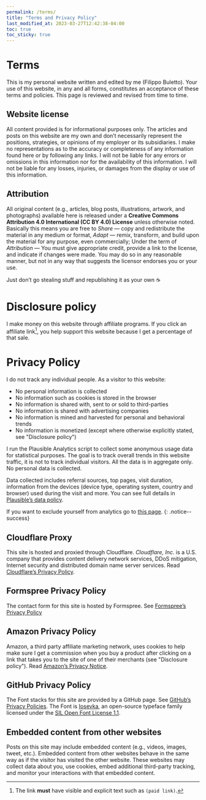 ```yaml
---
permalink: /terms/
title: "Terms and Privacy Policy"
last_modified_at: 2023-03-27T12:42:38-04:00
toc: true
toc_sticky: true
---
```


# Terms

This is my personal website written and edited by me (Filippo Buletto). Your use of this website, in any and all forms, constitutes an acceptance of these terms and policies. This page is reviewed and revised from time to time.

## Website license

All content provided is for informational purposes only. The articles and posts on this website are my own and don’t necessarily represent the positions, strategies, or opinions of my employer or its subsidiaries. I make no representations as to the accuracy or completeness of any information found here or by following any links. I will not be liable for any errors or omissions in this information nor for the availability of this information. I will not be liable for any losses, injuries, or damages from the display or use of this information.

## Attribution

All original content (e.g., articles, blog posts, illustrations, artwork, and photographs) available here is released under a **Creative Commons Attribution 4.0 International (CC BY 4.0) License** unless otherwise noted. Basically this means you are free to *Share* — copy and redistribute the material in any medium or format, *Adapt* — remix, transform, and build upon the material for any purpose, even commercially; Under the term of *Attribution* — You must give appropriate credit, provide a link to the license, and indicate if changes were made. You may do so in any reasonable manner, but not in any way that suggests the licensor endorses you or your use.

Just don’t go stealing stuff and republishing it as your own :coffee:

# Disclosure policy

I make money on this website through affiliate programs. If you click an affiliate link[^affiliate], you help support this website because I get a percentage of that sale.

# Privacy Policy

I do not track any individual people. As a visitor to this website:

- No personal information is collected
- No information such as cookies is stored in the browser
- No information is shared with, sent to or sold to third-parties
- No information is shared with advertising companies
- No information is mined and harvested for personal and behavioral trends
- No information is monetized (except where otherwise explicitly stated, see "Disclosure policy")

I run the Plausible Analytics script to collect some anonymous usage data for statistical purposes. The goal is to track overall trends in this website traffic, it is not to track individual visitors. All the data is in aggregate only. No personal data is collected.

Data collected includes referral sources, top pages, visit duration, information from the devices (device type, operating system, country and browser) used during the visit and more. You can see full details in [Plausible’s data policy](https://plausible.io/data-policy).

If you want to exclude yourself from analytics go to [this page](/plausible-exclude/).
{: .notice--success}

## Cloudflare Proxy

This site is hosted and proxied through Cloudflare. *Cloudflare, Inc.* is a U.S. company that provides content delivery network services, DDoS mitigation, Internet security and distributed domain name server services. Read [Cloudflare’s Privacy Policy](https://www.cloudflare.com/privacypolicy/).

## Formspree Privacy Policy

The contact form for this site is hosted by Formspree. See [Formspree’s Privacy Policy](https://formspree.io/legal/privacy-policy/)

## Amazon Privacy Policy

Amazon, a third party affiliate marketing network, uses cookies to help make sure I get a commission when you buy a product after clicking on a link that takes you to the site of one of their merchants (see "Disclosure policy"). Read [Amazon’s Privacy Notice](https://www.amazon.it/gp/help/customer/display.html?nodeId=200545460).

## GitHub Privacy Policy

The Font stacks for this site are provided by a GitHub page. See [GitHub’s Privacy Policies](https://docs.github.com/en/site-policy/privacy-policies). The Font is [Iosevka](https://typeof.net/Iosevka/), an open-source typeface family licensed under the [SIL Open Font License 1.1](https://github.com/be5invis/Iosevka/blob/main/LICENSE.md).

## Embedded content from other websites

Posts on this site may include embedded content (e.g., videos, images, tweet, etc.). Embedded content from other websites behave in the same way as if the visitor has visited the other website. These websites may collect data about you, use cookies, embed additional third-party tracking, and monitor your interactions with that embedded content.

[^affiliate]: The link **must** have visible and explicit text such as `(paid link)`.
